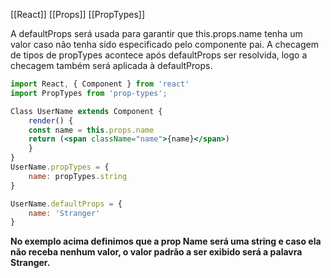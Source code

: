 [[React]]
[[Props]]
[[PropTypes]]

A defaultProps será usada para garantir que this.props.name tenha um valor caso não tenha sido especificado pelo componente pai. A checagem de tipos de propTypes acontece após defaultProps ser resolvida, logo a checagem também será aplicada à defaultProps.

```jsx
import React, { Component } from 'react'
import PropTypes from 'prop-types';

Class UserName extends Component {
	render() {
	const name = this.props.name
	return (<span className="name">{name}</span>)
	}
}
UserName.propTypes = {
	name: propTypes.string
}

UserName.defaultProps = {
	name: 'Stranger'
}
```

**No exemplo acima definimos que a prop Name será uma string e caso ela não receba nenhum valor, o valor padrão a ser exibido será a palavra Stranger.**

